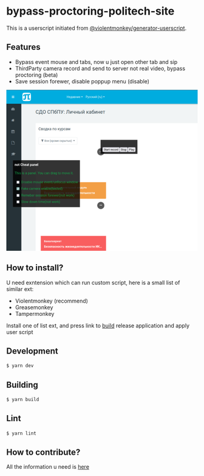# bypass-proctoring-politech-site

This is a userscript initiated from [@violentmonkey/generator-userscript](https://github.com/violentmonkey/generator-userscript).

## Features
- Bypass event mouse and tabs, now u just open other tab and sip
- ThirdParty camera record and send to server not real video, bypass proctoring (beta)
- Save session forewer, disable poppup menu (disable)

![Example](.example/p.png "Main menu")

## How to install?
U need exntension which can run custom script, here is a small list of similar ext:
- Violentmonkey (recommend)
- Greasemonkey
- Tampermonkey

Install one of list ext, and press link to [build](https://github.com/michael2to3/bypass-proctoring-politech-site/releases/download/Beta/index.user.js) release application and apply user script

## Development

``` sh
$ yarn dev
```

## Building

```sh
$ yarn build
```

## Lint

``` sh
$ yarn lint
```

## How to contribute?
All the information u need is [here](https://docs.github.com/en/get-started/exploring-projects-on-github/finding-ways-to-contribute-to-open-source-on-github)
